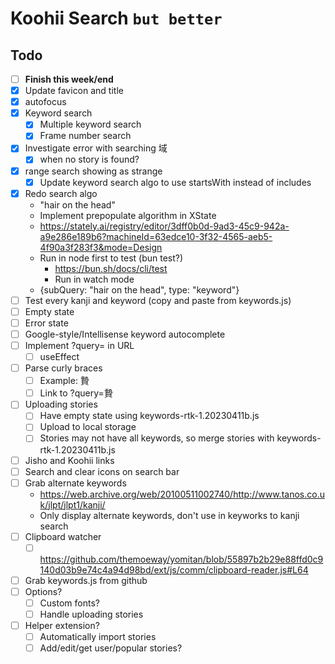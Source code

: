 # Koohii Search `but better`

## Todo

- [ ] **Finish this week/end**
- [x] Update favicon and title
- [x] autofocus
- [x] Keyword search
  - [x] Multiple keyword search
  - [x] Frame number search
- [x] Investigate error with searching 域
  - [x] when no story is found?
- [x] range search showing as strange
  - [x] Update keyword search algo to use startsWith instead of includes
- [x] Redo search algo
  - "hair on the head"
  - Implement prepopulate algorithm in XState
  - https://stately.ai/registry/editor/3dff0b0d-9ad3-45c9-942a-a9e286e189b6?machineId=63edce10-3f32-4565-aeb5-4f90a3f283f3&mode=Design
  - Run in node first to test (bun test?)
    - https://bun.sh/docs/cli/test
    - Run in watch mode
  - {subQuery: "hair on the head", type: "keyword"}
- [ ] Test every kanji and keyword (copy and paste from keywords.js)
- [ ] Empty state
- [ ] Error state
- [ ] Google-style/Intellisense keyword autocomplete
- [ ] Implement ?query= in URL
  - [ ] useEffect
- [ ] Parse curly braces
  - [ ] Example: 贄
  - [ ] Link to ?query=贄
- [ ] Uploading stories
  - [ ] Have empty state using keywords-rtk-1.20230411b.js
  - [ ] Upload to local storage
  - [ ] Stories may not have all keywords, so merge stories with keywords-rtk-1.20230411b.js
- [ ] Jisho and Koohii links
- [ ] Search and clear icons on search bar
- [ ] Grab alternate keywords
  - https://web.archive.org/web/20100511002740/http://www.tanos.co.uk/jlpt/jlpt1/kanji/
  - Only display alternate keywords, don't use in keyworks to kanji search
- [ ] Clipboard watcher
  - [ ] https://github.com/themoeway/yomitan/blob/55897b2b29e88ffd0c9140d03b9e74c4a94d98bd/ext/js/comm/clipboard-reader.js#L64
- [ ] Grab keywords.js from github
- [ ] Options?
  - [ ] Custom fonts?
  - [ ] Handle uploading stories
- [ ] Helper extension?
  - [ ] Automatically import stories
  - [ ] Add/edit/get user/popular stories?
